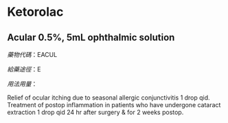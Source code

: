 # Ketorolac

## Acular 0.5%, 5mL ophthalmic solution

*藥物代碼*：EACUL

*給藥途徑*：E

*用法用量*：

Relief of ocular itching due to seasonal allergic conjunctivitis 1 drop qid. Treatment of postop inflammation in patients who have undergone cataract extraction 1 drop qid 24 hr after surgery & for 2 weeks postop.

